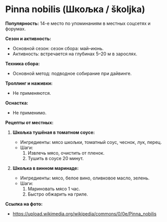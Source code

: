 # Pinna nobilis (Шкољка / školjka)

**Популярность:** 14-е место по упоминаниям в местных соцсетях и форумах.

**Сезон и активность:**
- Основной сезон: сезон сбора: май–июнь.
- Активность: встречается на глубинах 5–20 м в зарослях.

**Техника сбора:**
- Основной метод: подводное собирание при дайвинге.

**Троллинг и наживки:**
- Не применяются.

**Оснастка:**
- Не применимо.

**Рецепты от местных:**
1. **Шкољка тушёная в томатном соусе:**
   - Ингредиенты: мясо шкољки, томатный соус, чеснок, лук, перец.
   - Шаги:
     1. Извлечь мясо, очистить от пленок.
     2. Тушить в соусе 20 минут.

2. **Шкољка в винном маринаде:**
   - Ингредиенты: мясо, белое вино, оливковое масло, зелень.
   - Шаги:
     1. Мариновать мясо 1 час.
     2. Быстро обжарить на гриле.

**Ссылка на фото:**
- https://upload.wikimedia.org/wikipedia/commons/0/0e/Pinna_nobilis

